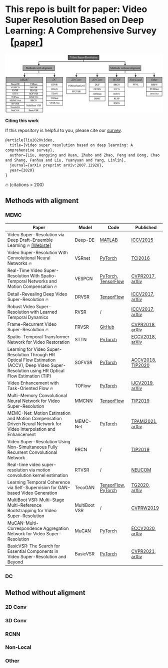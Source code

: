 # This repo is built for paper: Video Super Resolution Based on Deep Learning: A Comprehensive Survey【[paper](https://arxiv.org/abs/2007.12928)】

![image](./imgs/classification.png)



**Citing this work**

If this repository is helpful to you, please cite our [survey](https://arxiv.org/abs/2007.12928).

```
@article{liu2020video,
  title={Video super resolution based on deep learning: A comprehensive survey},
  author={Liu, Hongying and Ruan, Zhubo and Zhao, Peng and Dong, Chao and Shang, Fanhua and Liu, Yuanyuan and Yang, Linlin},
  journal={arXiv preprint arXiv:2007.12928},
  year={2020}
}
```

🔥 (citations > 200)  

## Methods with aligment

### MEMC

| Paper                                                        | Model         | Code                                                         | Published                                                    |
| ------------------------------------------------------------ | ------------- | ------------------------------------------------------------ | ------------------------------------------------------------ |
| Video Super-Resolution via Deep Draft-Ensemble Learning 🔥 [[Webiste]](http://www.cse.cuhk.edu.hk/leojia/projects/DeepSR/index.html) | Deep-DE       | [MATLAB](http://www.cse.cuhk.edu.hk/leojia/projects/DeepSR/data/DeepSR_code.zip) | [ICCV2015](https://openaccess.thecvf.com/content_iccv_2015/html/Liao_Video_Super-Resolution_via_ICCV_2015_paper.html) |
| Video Super-Resolution With Convolutional Neural Networks 🔥  | VSRnet        | [PyTorch](https://github.com/usstdqq/vsrnet_pytorch)         | [TCI2016](https://ieeexplore.ieee.org/document/7444187)      |
| Real-Time Video Super-Resolution With Spatio-Temporal Networks and Motion Compensation 🔥 | VESPCN        | [PyTorch](https://github.com/JuheonYi/VESPCN-PyTorch), [TensorFlow](https://github.com/JuheonYi/VESPCN-tensorflow) | [CVPR2017](https://openaccess.thecvf.com/content_cvpr_2017/html/Caballero_Real-Time_Video_Super-Resolution_CVPR_2017_paper.html), [arXiv](http://arxiv.org/abs/1611.05250v2) |
| Detail-Revealing Deep Video Super-Resolution 🔥               | DRVSR         | [TensorFlow](https://github.com/JuheonYi/VESPCN-tensorflow)  | [ICCV2017](https://openaccess.thecvf.com/content_iccv_2017/html/Tao_Detail-Revealing_Deep_Video_ICCV_2017_paper.html), [arXiv](https://arxiv.org/abs/1704.02738v1) |
| Robust Video Super-Resolution with Learned Temporal Dynamics | RVSR          | /                                                            | [ICCV2017](https://openaccess.thecvf.com/content_iccv_2017/html/Liu_Robust_Video_Super-Resolution_ICCV_2017_paper.html), [arXiv]() |
| Frame-Recurrent Video Super-Resolution 🔥                     | FRVSR         | [GitHub](https://github.com/msmsajjadi/FRVSR)                | [CVPR2018](https://openaccess.thecvf.com/content_cvpr_2018/html/Sajjadi_Frame-Recurrent_Video_Super-Resolution_CVPR_2018_paper.html), [arXiv](https://arxiv.org/abs/1801.04590) |
| Spatio-Temporal Transformer Network for Video Restoration    | STTN          | [PyTorch](https://github.com/alpErenSari/spatioTemporalTransformer) | [ECCV2018](https://openaccess.thecvf.com/content_ECCV_2018/html/Tae_Hyun_Kim_Spatio-temporal_Transformer_Network_ECCV_2018_paper.html), [arXiv]() |
| Learning for Video Super-Resolution Through HR Optical Flow Estimation (ACCV), Deep Video Super-Resolution using HR Optical Flow Estimation (TIP) | SOFVSR        | [PyTorch](https://github.com/The-Learning-And-Vision-Atelier-LAVA/SOF-VSR) | [ACCV2018](https://link.springer.com/chapter/10.1007/978-3-030-20887-5_32), [TIP2020](http://arxiv.org/abs/2001.02129) |
| Video Enhancement with Task-Oriented Flow 🔥                  | TOFlow        | [PyTorch](https://github.com/anchen1011/toflow)              | [IJCV2019](https://link.springer.com/article/10.1007/s11263-018-01144-2), [arXiv](https://arxiv.org/abs/1711.09078) |
| Multi-Memory Convolutional Neural Network for Video Super-Resolution | MMCNN         | [TensorFlow](https://github.com/psychopa4/MMCNN)             | [TIP2019](https://ieeexplore.ieee.org/document/8579237)      |
| MEMC-Net: Motion Estimation and Motion Compensation Driven Neural Network for Video Interpolation and Enhancement | MEMC-Net      | [PyTorch](https://github.com/baowenbo/MEMC-Net)              | [TPAMI2021](https://ieeexplore.ieee.org/abstract/document/8840983/), [arXiv](https://arxiv.org/abs/1810.08768) |
| Video Super-Resolution Using Non-Simultaneous Fully Recurrent Convolutional Network | RRCN          | /                                                            | [TIP2019](https://ieeexplore.ieee.org/abstract/document/8501928/) |
| Real-time video super-resolution via motion convolution kernel estimation | RTVSR         | /                                                            | [NEUCOM](https://www.sciencedirect.com/science/article/abs/pii/S0925231219311063) |
| Learning Temporal Coherence via Self-Supervision for GAN-based Video Generation | TecoGAN       | [TensorFlow](https://github.com/thunil/TecoGAN), [PyTorch](https://github.com/skycrapers/TecoGAN-PyTorch) | [TG2020](https://dl.acm.org/doi/abs/10.1145/3386569.3392457), [arXiv](https://arxiv.org/abs/1811.09393) |
| MultiBoot VSR: Multi-Stage Multi-Reference Bootstrapping for Video Super-Resolution | MultiBoot VSR | /                                                            | [CVPRW2019](https://openaccess.thecvf.com/content_CVPRW_2019/html/NTIRE/Kalarot_MultiBoot_Vsr_Multi-Stage_Multi-Reference_Bootstrapping_for_Video_Super-Resolution_CVPRW_2019_paper.html) |
| MuCAN: Multi-Correspondence Aggregation Network for Video Super-Resolution | MuCAN         | [PyTorch](https://github.com/dvlab-research/Simple-SR)       | [ECCV2020](https://www.ecva.net/papers/eccv_2020/papers_ECCV/papers/123550341.pdf), [arXiv](https://arxiv.org/pdf/2007.11803) |
| BasicVSR: The Search for Essential Components in Video Super-Resolution and Beyond | BasicVSR      | [PyTorch](https://github.com/open-mmlab/mmediting)           | [CVPR2021](https://openaccess.thecvf.com/content/CVPR2021/html/Chan_BasicVSR_The_Search_for_Essential_Components_in_Video_Super-Resolution_and_CVPR_2021_paper.html), [arXiv](https://arxiv.org/abs/2012.02181) |



### DC



## Method without aligment

### 2D Conv



### 3D Conv



### RCNN



### Non-Local



### Other





